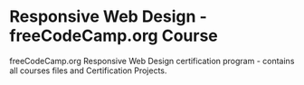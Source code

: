 # Responsive Web Design - freeCodeCamp.org Course
freeCodeCamp.org Responsive Web Design certification program - contains all courses files and Certification Projects.
